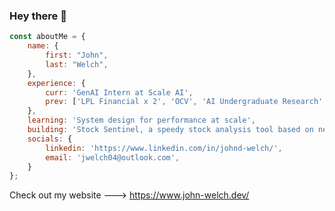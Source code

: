 ### Hey there 👋

```javascript
const aboutMe = {
    name: {
        first: "John",
        last: "Welch",
    },
    experience: {
        curr: 'GenAI Intern at Scale AI',
        prev: ['LPL Financial x 2', 'OCV', 'AI Undergraduate Research', 'Welch Sneaks'],
    },
    learning: 'System design for performance at scale',
    building: 'Stock Sentinel, a speedy stock analysis tool based on news headlines',
    socials: {
        linkedin: 'https://www.linkedin.com/in/johnd-welch/',
        email: 'jwelch04@outlook.com',
    }
};
```

Check out my website ---> https://www.john-welch.dev/
